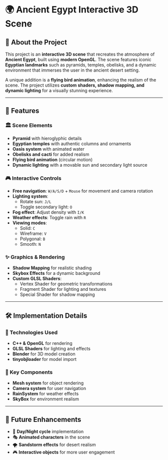 # 🌍 Ancient Egypt Interactive 3D Scene

## 📌 About the Project
This project is an **interactive 3D scene** that recreates the atmosphere of **Ancient Egypt**, built using **modern OpenGL**. The scene features iconic **Egyptian landmarks** such as pyramids, temples, obelisks, and a dynamic environment that immerses the user in the ancient desert setting.

A unique addition is a **flying bird animation**, enhancing the realism of the scene. The project utilizes **custom shaders, shadow mapping, and dynamic lighting** for a visually stunning experience.

---

## 🚀 Features
### 🏛 Scene Elements
- **Pyramid** with hieroglyphic details
- **Egyptian temples** with authentic columns and ornaments
- **Oasis system** with animated water
- **Obelisks and cacti** for added realism
- **Flying bird animation** (circular motion)
- **Dynamic lighting** with a movable sun and secondary light source

### 🎮 Interactive Controls
- **Free navigation**: `W/A/S/D` + `Mouse` for movement and camera rotation
- **Lighting system**:
  - Rotate sun: `J/L`
  - Toggle secondary light: `O`
- **Fog effect**: Adjust density with `I/K`
- **Weather effects**: Toggle rain with `R`
- **Viewing modes**:
  - Solid: `C`
  - Wireframe: `V`
  - Polygonal: `B`
  - Smooth: `N`

### ✨ Graphics & Rendering
- **Shadow Mapping** for realistic shading
- **Skybox Effects** for a dynamic background
- **Custom GLSL Shaders**:
  - Vertex Shader for geometric transformations
  - Fragment Shader for lighting and textures
  - Special Shader for shadow mapping

---

## 🛠 Implementation Details
### 📌 Technologies Used
- **C++ & OpenGL** for rendering
- **GLSL Shaders** for lighting and effects
- **Blender** for 3D model creation
- **tinyobjloader** for model import

### 🔹 Key Components
- **Mesh system** for object rendering
- **Camera system** for user navigation
- **RainSystem** for weather effects
- **SkyBox** for environment realism

---

## 🎯 Future Enhancements
- 🌅 **Day/Night cycle** implementation  
- 🎭 **Animated characters** in the scene  
- 🌪 **Sandstorm effects** for desert realism  
- 🎮 **Interactive objects** for more user engagement  
